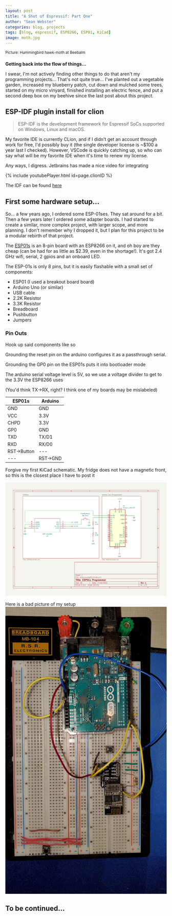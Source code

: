 ```yaml
---
layout: post
title: "A Shot of Espressif: Part One"
author: "Sean Webster"
categories: blog, projects
tags: [blog, espressif, ESP8266, ESP01, KiCad]
image: moth.jpg
---
```

<sup>Picture: Hummingbird hawk-moth at Beebalm</sup>

**Getting back into the flow of things...**

I swear, I'm not actively finding other things to do that aren't my programming projects... That's not quite true...
I've planted out a vegetable garden, increased my blueberry patch, cut down and mulched some trees, started on my micro vinyard, 
finished installing an electric fence, and put a second deep box on my beehive since the last post about this project.
## ESP-IDF plugin install for clion

>ESP-IDF is the development framework for Espressif SoCs supported on Windows, Linux and macOS.

My favorite IDE is currently CLion, and if I didn't get an account through work for free, I'd possibly buy it
(the single developer license is ~$100 a year last I checked). However, VSCode is quickly catching up, so who can say
what will be my favorite IDE when it's time to renew my license.

Any ways, I digress. Jetbrains has made a nice video for integrating

{% include youtubePlayer.html id=page.clionID %}

The IDF can be found [here](https://github.com/espressif/esp-idf) 

## First some hardware setup...
So... a few years ago, I ordered some ESP-01ses. They sat around for a bit. Then a few years later I ordered some 
adapter boards. I had started to create a similar, more complex project, with larger scope, and more planning. 
I don't remember why I dropped it, but I plan for this project to be a modular rebirth of that project.

The [ESP01s](https://www.microchip.ua/wireless/esp01.pdf) is an 8-pin board with an ESP8266 on it, and oh boy are they cheap 
(can be had for as little as $2.39, even in the shortage!). It's got 2.4 GHz wifi, serial, 2 gpios and an onboard LED.

The ESP-01s is only 8 pins, but it is easily flashable with a small set of components:
* ESP01 (I used a breakout board board)
* Arduino Uno (or similar)
* USB cable
* 2.2K Resistor
* 3.3K Resistor
* Breadboard
* Pushbutton
* Jumpers



### Pin Outs
Hook up said components like so

Grounding the reset pin on the arduino configures it as a passthrough serial.

Grounding the GP0 pin on the ESP01s puts it into bootloader mode

The arduino serial voltage level is 5V, so we use a voltage divider to get to the 3.3V the ESP8266 uses

(You'd think TX->RX, right? I think one of my boards may be mislabeled)

| ESP01s      | Arduino  |
|-------------|----------|
| GND         | GND      |
| VCC         | 3.3V     |
| CHPD        | 3.3V     |
| GP0         | GND      |
| TXD         | TX/D1    |
| RXD         | RX/D0    |
| RST->Button | ---      |
| ---         | RST->GND |





Forgive my first KiCad schematic. My fridge does not have a magnetic front, so this is the closest place I have to post it

![ESP01 Arduino programmer](../assets/img/KiCad/schematics/arduino_esp01.svg)

Here is a bad picture of my setup
![ESP01 Arduino programmer](../assets/img/KiCad/schematics/ESP01_ardruino.jpg)


## To be continued...